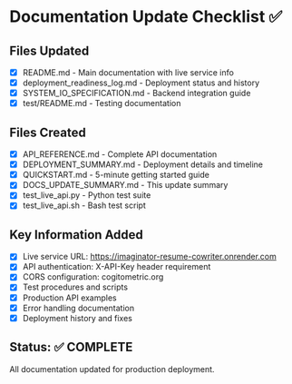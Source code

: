 # Documentation Update Checklist ✅

## Files Updated
- [x] README.md - Main documentation with live service info
- [x] deployment_readiness_log.md - Deployment status and history
- [x] SYSTEM_IO_SPECIFICATION.md - Backend integration guide
- [x] test/README.md - Testing documentation

## Files Created
- [x] API_REFERENCE.md - Complete API documentation
- [x] DEPLOYMENT_SUMMARY.md - Deployment details and timeline
- [x] QUICKSTART.md - 5-minute getting started guide
- [x] DOCS_UPDATE_SUMMARY.md - This update summary
- [x] test_live_api.py - Python test suite
- [x] test_live_api.sh - Bash test script

## Key Information Added
- [x] Live service URL: https://imaginator-resume-cowriter.onrender.com
- [x] API authentication: X-API-Key header requirement
- [x] CORS configuration: cogitometric.org
- [x] Test procedures and scripts
- [x] Production API examples
- [x] Error handling documentation
- [x] Deployment history and fixes

## Status: ✅ COMPLETE
All documentation updated for production deployment.
